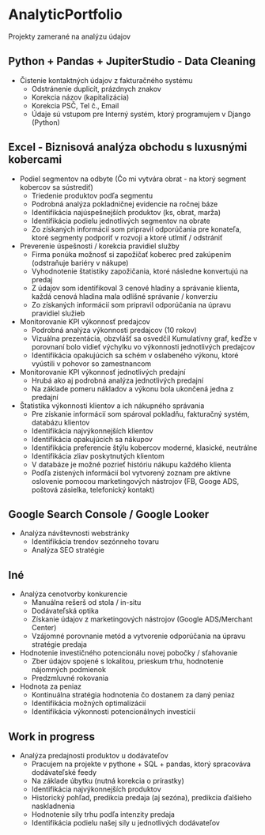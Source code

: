 # AnalyticPortfolio
Projekty zamerané na analýzu údajov

## Python + Pandas + JupiterStudio - Data Cleaning
- Čistenie kontaktných údajov z fakturačného systému
  - Odstránenie duplicít, prázdnych znakov
  - Korekcia názov (kapitalizácia)
  - Korekcia PSČ, Tel č., Email
  - Údaje sú vstupom pre Interný systém, ktorý programujem v Django (Python)

  
## Excel - Biznisová analýza obchodu s luxusnými kobercami
- Podiel segmentov na odbyte (Čo mi vytvára obrat - na ktorý segment kobercov sa sústrediť)
  - Triedenie produktov podľa segmentu
  - Podrobná analýza pokladničnej evidencie na ročnej báze
  - Identifikácia najúspešnejších produktov (ks, obrat, marža)
  - Identifikácia podielu jednotlivých segmentov na obrate
  - Zo získaných informácií som pripravil odporúčania pre konateľa, ktoré segmenty podporiť v rozvoji a ktoré utlmiť / odstrániť
- Preverenie úspešnosti / korekcia pravidiel služby
  - Firma ponúka možnosť si zapožičať koberec pred zakúpením (odstraňuje bariéry v nákupe)
  - Vyhodnotenie štatistiky zapožičania, ktoré následne konvertujú na predaj
  - Z údajov som identifikoval 3 cenové hladiny a správanie klienta,
  každá cenová hladina mala odlišné správanie / konverziu
  - Zo získaných informácií som pripravil odporúčania na úpravu pravidiel služieb
- Monitorovanie KPI výkonnosť predajcov
  - Podrobná analýza výkonnosti predajcov (10 rokov)
  - Vizuálna prezentácia, obzvlášť sa osvedčil Kumulatívny graf, keďže v porovnaní bolo vidieť výchylku vo výkonnosti jednotlivých predajcov
  - Identifikácia opakujúcich sa schém v oslabeného výkonu, ktoré vyústili v pohovor so zamestnancom
- Monitorovanie KPI výkonnosť jednotlivých predajní
  - Hrubá ako aj podrobná analýza jednotlivých predajní
  - Na základe pomeru nákladov a výkonu bola ukončená jedna z predajní
- Štatistika výkonnosti klientov a ich nákupného správania
  - Pre získanie informácií som spároval pokladňu, fakturačný systém, databázu klientov
  - Identifikácia najvýkonnejších klientov
  - Identifikácia opakujúcich sa nákupov
  - Identifikácia preferencie štýlu kobercov moderné, klasické, neutrálne
  - Identifikácia zliav poskytnutých klientom
  - V databáze je možné pozrieť históriu nákupu každého klienta
  - Podľa zistených informácií bol vytvorený zoznam pre aktívne oslovenie pomocou marketingových nástrojov (FB, Googe ADS, poštová zásielka, telefonický kontakt)


## Google Search Console / Google Looker
- Analýza návštevnosti webstránky
  - Identifikácia trendov sezónneho tovaru
  - Analýza SEO stratégie

  
## Iné
- Analýza cenotvorby konkurencie
  - Manuálna rešerš od stola / in-situ
  - Dodávateľská optika
  - Získanie údajov z marketingových nástrojov (Google ADS/Merchant Center)
  - Vzájomné porovnanie metód a vytvorenie odporúčania na úpravu stratégie predaja
- Hodnotenie investičného potencionálu novej pobočky / sťahovanie
  - Zber údajov spojené s lokalitou, prieskum trhu, hodnotenie nájomných podmienok
  - Predzmluvné rokovania
- Hodnota za peniaz
  - Kontinuálna stratégia hodnotenia čo dostanem za daný peniaz
  - Identifikácia možných optimalizácií
  - Identifikácia výkonnosti potencionálnych investícií

  
## Work in progress
- Analýza predajnosti produktov u dodávateľov
  - Pracujem na projekte v pythone + SQL + pandas, ktorý spracováva dodávateľské feedy
  - Na základe úbytku (nutná korekcia o prírastky)
  - Identifikácia najvýkonnejších produktov
  - Historický pohľad, predikcia predaja (aj sezóna), predikcia ďalšieho naskladnenia
  - Hodnotenie sily trhu podľa intenzity predaja
  - Identifikácia podielu našej sily u jednotlivých dodávateľov
